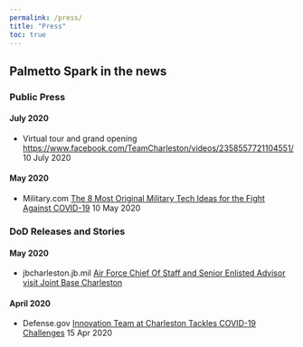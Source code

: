 ```yaml
---
permalink: /press/
title: "Press"
toc: true
---
```


## Palmetto Spark in the news

### Public Press
#### July 2020
* Virtual tour and grand opening https://www.facebook.com/TeamCharleston/videos/2358557721104551/ 10 July 2020
#### May 2020
* Military.com [The 8 Most Original Military Tech Ideas for the Fight Against COVID-19](https://www.military.com/daily-news/2020/05/10/8-most-original-military-tech-ideas-fight-against-covid-19.html) 10 May 2020


### DoD Releases and Stories
#### May 2020
* jbcharleston.jb.mil [Air Force Chief Of Staff and Senior Enlisted Advisor visit Joint Base Charleston](https://www.jbcharleston.jb.mil/News/Article/2174018/air-force-chief-of-staff-and-senior-enlisted-advisor-visit-joint-base-charleston/)
#### April 2020 
* Defense.gov [Innovation Team at Charleston Tackles COVID-19 Challenges](https://www.defense.gov/Explore/Features/Story/Article/2151701/innovation-team-at-charleston-tackles-covid-19-challenges/) 15 Apr 2020

